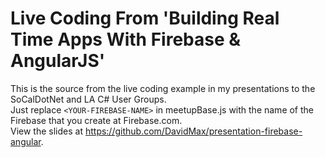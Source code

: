 # Live Coding From 'Building Real Time Apps With Firebase & AngularJS'
This is the source from the live coding example in my presentations to the SoCalDotNet and LA C# User Groups. 
<br>
Just replace `<YOUR-FIREBASE-NAME>` in meetupBase.js with the name of the Firebase that you create at Firebase.com.
<br>
View the slides at <a href="https://github.com/DavidMax/presentation-firebase-angular">https://github.com/DavidMax/presentation-firebase-angular</a>.
